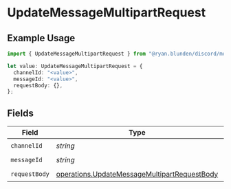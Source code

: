# UpdateMessageMultipartRequest

## Example Usage

```typescript
import { UpdateMessageMultipartRequest } from "@ryan.blunden/discord/models/operations";

let value: UpdateMessageMultipartRequest = {
  channelId: "<value>",
  messageId: "<value>",
  requestBody: {},
};
```

## Fields

| Field                                                                                                        | Type                                                                                                         | Required                                                                                                     | Description                                                                                                  |
| ------------------------------------------------------------------------------------------------------------ | ------------------------------------------------------------------------------------------------------------ | ------------------------------------------------------------------------------------------------------------ | ------------------------------------------------------------------------------------------------------------ |
| `channelId`                                                                                                  | *string*                                                                                                     | :heavy_check_mark:                                                                                           | N/A                                                                                                          |
| `messageId`                                                                                                  | *string*                                                                                                     | :heavy_check_mark:                                                                                           | N/A                                                                                                          |
| `requestBody`                                                                                                | [operations.UpdateMessageMultipartRequestBody](../../models/operations/updatemessagemultipartrequestbody.md) | :heavy_check_mark:                                                                                           | N/A                                                                                                          |